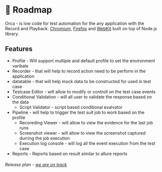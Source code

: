 # 🐠 Roadmap
Orca - is low code for test automation for the any application with the Record and Playback. [Chromium](https://www.chromium.org/Home), [Firefox](https://www.mozilla.org/en-US/firefox/new/) and [WebKit](https://webkit.org/) built on top of Node.js library.

## Features
* Profile - Will support multiple and default profile to set the environment varibale
* Recorder - that will help to record action need to be perform in the application
* datatable - that will help mock data to be constructed for used in test case
* Testcase Editor - will allow to modify or controll on the test case events
* Conditional Validation - will all user to validate the response based on the data 
    * Script Validator - script based conditional evalvator 
* Pipeline - will help to trigger the test suit job to work based on the profile
    * Recoreding Viewer - will allow to view the evidence for the last job runs
    * Screenshot viewer - will allow to view the screenshot captured durring the job execution
    * Execution log console - will log all the event execution from the test case
* Reports - Reports based on result similar to allure reports 

###### Release plan - [we are on track](https://github.com/workfoxes/orca/milestones)
